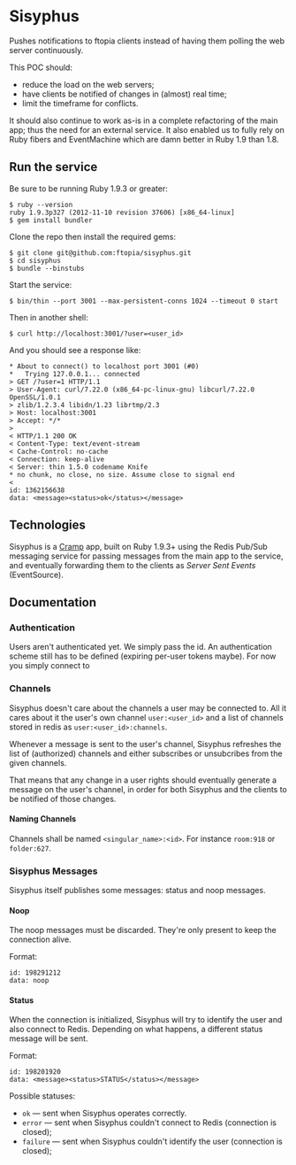# Sisyphus

Pushes notifications to ftopia clients instead of having them polling the web
server continuously.

This POC should:

  - reduce the load on the web servers;
  - have clients be notified of changes in (almost) real time;
  - limit the timeframe for conflicts.

It should also continue to work as-is in a complete refactoring of the main app;
thus the need for an external service. It also enabled us to fully rely on Ruby
fibers and EventMachine which are damn better in Ruby 1.9 than 1.8.

## Run the service

Be sure to be running Ruby 1.9.3 or greater:

    $ ruby --version
    ruby 1.9.3p327 (2012-11-10 revision 37606) [x86_64-linux]
    $ gem install bundler

Clone the repo then install the required gems:

    $ git clone git@github.com:ftopia/sisyphus.git
    $ cd sisyphus
    $ bundle --binstubs

Start the service:

    $ bin/thin --port 3001 --max-persistent-conns 1024 --timeout 0 start

Then in another shell:

    $ curl http://localhost:3001/?user=<user_id>

And you should see a response like:

    * About to connect() to localhost port 3001 (#0)
    *   Trying 127.0.0.1... connected
    > GET /?user=1 HTTP/1.1
    > User-Agent: curl/7.22.0 (x86_64-pc-linux-gnu) libcurl/7.22.0 OpenSSL/1.0.1
    > zlib/1.2.3.4 libidn/1.23 librtmp/2.3
    > Host: localhost:3001
    > Accept: */*
    >
    < HTTP/1.1 200 OK
    < Content-Type: text/event-stream
    < Cache-Control: no-cache
    < Connection: keep-alive
    < Server: thin 1.5.0 codename Knife
    * no chunk, no close, no size. Assume close to signal end
    <
    id: 1362156638
    data: <message><status>ok</status></message>


## Technologies

Sisyphus is a [Cramp](http://cramp.in) app, built on Ruby 1.9.3+ using the Redis
Pub/Sub messaging service for passing messages from the main app to the service,
and eventually forwarding them to the clients as *Server Sent Events* (EventSource).


## Documentation

### Authentication

Users aren't authenticated yet. We simply pass the id. An authentication scheme
still has to be defined (expiring per-user tokens maybe). For now you simply
connect to

### Channels

Sisyphus doesn't care about the channels a user may be connected to. All it
cares about it the user's own channel `user:<user_id>` and a list of channels
stored in redis as `user:<user_id>:channels`.

Whenever a message is sent to the user's channel, Sisyphus refreshes the list
of (authorized) channels and either subscribes or unsubcribes from the given
channels.

That means that any change in a user rights should eventually generate a message
on the user's channel, in order for both Sisyphus and the clients to be
notified of those changes.

#### Naming Channels

Channels shall be named `<singular_name>:<id>`. For instance `room:918` or
`folder:627`.

### Sisyphus Messages

Sisyphus itself publishes some messages: status and noop messages.

#### Noop

The noop messages must be discarded. They're only present to keep the
connection alive.

Format:

    id: 198291212
    data: noop

#### Status

When the connection is initialized, Sisyphus will try to identify the user and
also connect to Redis. Depending on what happens, a different status message
will be sent.

Format:

    id: 198201920
    data: <message><status>STATUS</status></message>

Possible statuses:

  - `ok`      — sent when Sisyphus operates correctly.
  - `error`   — sent when Sisyphus couldn't connect to Redis (connection is closed);
  - `failure` — sent when Sisyphus couldn't identify the user (connection is closed);

